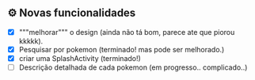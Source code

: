 ## ⚙️ Novas funcionalidades

- [x] """melhorar""" o design (ainda não tá bom, parece ate que piorou kkkkk).
- [x] Pesquisar por pokemon (terminado! mas pode ser melhorado.)
- [x] criar uma SplashActivity (terminado!)
- [ ] Descrição detalhada de cada pokemon (em progresso.. complicado..)
